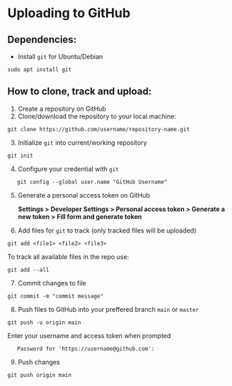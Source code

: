 # Uploading to GitHub 

## Dependencies:

- Install `git` for Ubuntu/Debian
```
sudo apt install git
```
## How to clone, track and upload:

1. Create a repository on GitHub
2. Clone/download the repository to your local machine: 
```
git clone https://github.com/username/repository-name.git
```
3. Initialize `git` into current/working repository
```
git init
```
4. Configure your credential with `git`
```git config --global user.email "you@example.com 
   git config --global user.name "GitHub Username"
```
5. Generate a personal access token on GitHub<br>

   **Settings > Developer Settings > Personal access token > Generate a new token > Fill form and generate token**
   
6. Add files for `git` to track (only tracked files will be uploaded)
```
git add <file1> <file2> <file3>
```
To track all available files in the repo use:
```
git add --all
```
7. Commit changes to file 
```
git commit -m "commit message"
```
8. Push files to GitHub into your preffered branch `main` or `master`
```
git push -u origin main
```
Enter your username and access token when prompted
```Username for 'https://github.com': 
   Password for 'https://username@github.com': 
```
9. Push changes 
```
git push origin main
```
